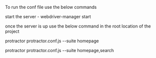 To run the conf file use the below commands

start the server - webdriver-manager start

once the server is up use the below command in the root location of the project

protractor protractor.conf.js --suite homepage

protractor protractor.conf.js --suite homepage,search
